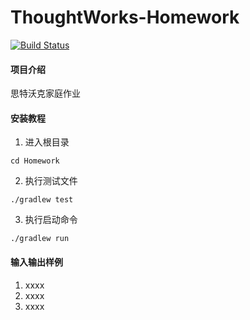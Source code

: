 # ThoughtWorks-Homework

[![Build Status](https://travis-ci.com/mahuanfy/Homework.svg?branch=master)](https://travis-ci.com/mahuanfy/Homework)

#### 项目介绍
思特沃克家庭作业


#### 安装教程

1. 进入根目录
```
cd Homework
```

2. 执行测试文件
```
./gradlew test
```
3. 执行启动命令
```
./gradlew run
```

#### 输入输出样例

1. xxxx
2. xxxx
3. xxxx